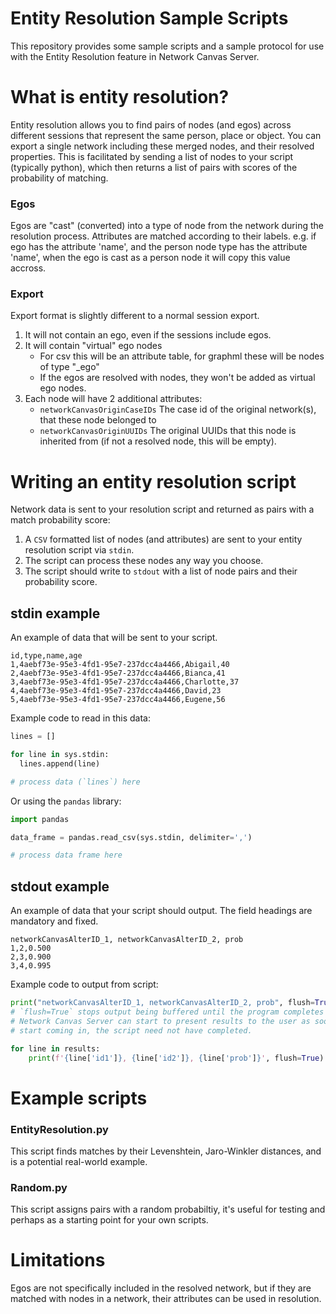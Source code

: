 # Entity Resolution Sample Scripts

This repository provides some sample scripts and a sample protocol for use with the Entity Resolution feature in Network Canvas Server.

# What is entity resolution?

Entity resolution allows you to find pairs of nodes (and egos) across different sessions that represent the same person, place or object.
You can export a single network including these merged nodes, and their resolved properties. This is facilitated by sending a list
of nodes to your script (typically python), which then returns a list of pairs with scores of the probability of matching.

### Egos

Egos are "cast" (converted) into a type of node from the network during the resolution process. Attributes are matched
according to their labels. e.g. if ego has the attribute 'name', and the person node type has the attribute 'name', when the ego is cast as a person node it will copy this value accross.

### Export

Export format is slightly different to a normal session export.

1) It will not contain an ego, even if the sessions include egos.
2) It will contain "virtual" ego nodes
   - For csv this will be an attribute table, for graphml these will be nodes of type "_ego"
   - If the egos are resolved with nodes, they won't be added as virtual ego nodes.
3) Each node will have 2 additional attributes:
   - `networkCanvasOriginCaseIDs` The case id of the original network(s), that these node belonged to
   - `networkCanvasOriginUUIDs` The original UUIDs that this node is inherited from (if not a resolved node, this will be empty).

# Writing an entity resolution script

Network data is sent to your resolution script and returned as pairs with a match probability score:

1. A `CSV` formatted list of nodes (and attributes) are sent to your entity resolution script via `stdin`.
2. The script can process these nodes any way you choose.
3. The script should write to `stdout` with a list of node pairs and their probability score.

## stdin example

An example of data that will be sent to your script.

```csv
id,type,name,age
1,4aebf73e-95e3-4fd1-95e7-237dcc4a4466,Abigail,40
2,4aebf73e-95e3-4fd1-95e7-237dcc4a4466,Bianca,41
3,4aebf73e-95e3-4fd1-95e7-237dcc4a4466,Charlotte,37
4,4aebf73e-95e3-4fd1-95e7-237dcc4a4466,David,23
5,4aebf73e-95e3-4fd1-95e7-237dcc4a4466,Eugene,56
```

Example code to read in this data:

```python
lines = []

for line in sys.stdin:
  lines.append(line)

# process data (`lines`) here

```

Or using the `pandas` library:

```python
import pandas

data_frame = pandas.read_csv(sys.stdin, delimiter=',')

# process data frame here
```

## stdout example

An example of data that your script should output. The field headings
are mandatory and fixed.

```csv
networkCanvasAlterID_1, networkCanvasAlterID_2, prob
1,2,0.500
2,3,0.900
3,4,0.995
```

Example code to output from script:

```python
print("networkCanvasAlterID_1, networkCanvasAlterID_2, prob", flush=True)
# `flush=True` stops output being buffered until the program completes and prints it immediately.
# Network Canvas Server can start to present results to the user as soon as they
# start coming in, the script need not have completed.

for line in results:
    print(f'{line['id1']}, {line['id2']}, {line['prob']}', flush=True)
```

# Example scripts

### EntityResolution.py

This script finds matches by their Levenshtein, Jaro-Winkler distances,
and is a potential real-world example.

### Random.py

This script assigns pairs with a random probabiltiy, it's useful for
testing and perhaps as a starting point for your own scripts.

# Limitations

Egos are not specifically included in the resolved network, but
if they are matched with nodes in a network, their attributes
can be used in resolution.
